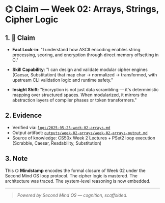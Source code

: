 # ⌬ Claim — Week 02: Arrays, Strings, Cipher Logic

## 1. 📣 Claim

- **Fact Lock-in**:
  "I understand how ASCII encoding enables string processing, scoring, and encryption through direct memory offsetting in C."

- **Skill Capability**:
  "I can design and validate modular cipher engines (Caesar, Substitution) that map char → normalized → transformed, with upstream CLI validation logic and runtime safety."

- **Insight Shift**:
  "Encryption is not just data scrambling — it's deterministic mapping over structured spaces. When modularized, it mirrors the abstraction layers of compiler phases or token transformers."

## 2. Evidence

- Verified via: [`logs/2025-05-25-week-02-arrays.md`](/logs/2025-05-25-week-02-arrays.md)
- Output artifact: [`outputs/week-02-arrays/week-02-arrays-output.md`](/outputs/week-02-arrays/week-02-arrays-output.md)
- Source of knowledge: CS50x Week 2 Lectures + PSet2 loop execution (Scrabble, Caesar, Readability, Substitution)

## 3. Note

This ⌬ **Mindstamp** encodes the formal closure of Week 02 under the Second Mind OS loop protocol. The cipher logic is mastered. The architecture was traced. The system-level reasoning is now embedded.

---

> _Powered by Second Mind OS — cognition, scaffolded._
